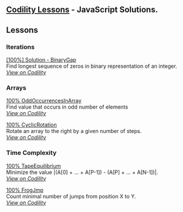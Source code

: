 ## [Codility Lessons](https://codility.com/programmers/lessons/)  - JavaScript Solutions.

Lessons
---------------
### Iterations  
[ [100%] Solution - BinaryGap](https://github.com/alexpechkarev/codility-lessons-js/blob/master/BinaryGap.js)  
Find longest sequence of zeros in binary representation of an integer.  
[*View on Codility*](https://codility.com/programmers/task/binary_gap/)    

### Arrays  
[100% OddOccurrencesInArray](https://github.com/alexpechkarev/codility-lessons-js/blob/master/OddOccurrencesInArray.js)  
Find value that occurs in odd number of elements  
[*View on Codility*](https://codility.com/programmers/task/odd_occurrences_in_array/)    

[100% CyclicRotation](https://github.com/alexpechkarev/codility-lessons-js/blob/master/CyclicRotation.js)  
Rotate an array to the right by a given number of steps.  
[*View on Codility*](https://codility.com/programmers/task/cyclic_rotation/)    

### Time Complexity  
[100% TapeEquilibrium](https://github.com/alexpechkarev/codility-lessons-js/blob/master/TapeEquilibrium.js)  
Minimize the value |(A[0] + ... + A[P-1]) - (A[P] + ... + A[N-1])|.  
[*View on Codility*](https://codility.com/programmers/task/tape_equilibrium/)    

[100% FrogJmp](https://github.com/alexpechkarev/codility-lessons-js/blob/master/FrogJmp.js)  
Count minimal number of jumps from position X to Y.  
[*View on Codility*](https://codility.com/programmers/task/frog_jmp/)  

